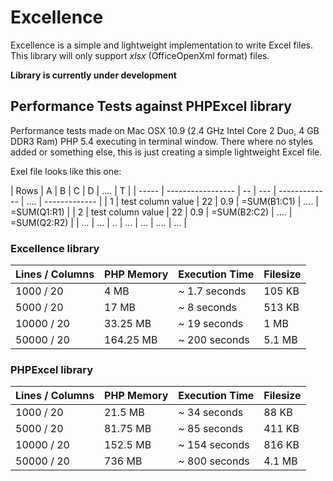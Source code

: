 # Excellence

Excellence is a simple and lightweight implementation to write Excel files.
This library will only support _xlsx_ (OfficeOpenXml format) files.

__Library is currently under development__

## Performance Tests against PHPExcel library

Performance tests made on Mac OSX 10.9 (2.4 GHz Intel Core 2 Duo, 4 GB DDR3 Ram)
PHP 5.4 executing in terminal window. There where no styles added or something
else, this is just creating a simple lightweight Excel file.

Exel file looks like this one:

| Rows  | A                 | B  | C   | D             | .... | T             |
| ----- | ----------------- | -- | --- | ------------- | .... | ------------- |
| 1     | test column value | 22 | 0.9 | =SUM(B1:C1)   | .... | =SUM(Q1:R1)   |
| 2     | test column value | 22 | 0.9 | =SUM(B2:C2)   | .... | =SUM(Q2:R2)   |
| ...   | ...               | .. | ... | ...           | .... | ...           |

### Excellence library

| Lines / Columns   | PHP Memory | Execution Time | Filesize  |
| ----------------- | ---------- | -------------- | --------- |
| 1000   / 20       | 4 MB       | ~ 1.7 seconds  | 105 KB    |
| 5000   / 20       | 17 MB      | ~ 8   seconds  | 513 KB    |
| 10000  / 20       | 33.25 MB   | ~ 19  seconds  | 1 MB      |
| 50000  / 20       | 164.25 MB  | ~ 200 seconds  | 5.1 MB    |

### PHPExcel library

| Lines / Columns   | PHP Memory | Execution Time | Filesize  |
| ----------------- | ---------- | -------------- | --------- |
| 1000   / 20       | 21.5 MB    | ~ 34 seconds   | 88 KB     |
| 5000   / 20       | 81.75 MB   | ~ 85 seconds   | 411 KB    |
| 10000  / 20       | 152.5 MB   | ~ 154 seconds  | 816 KB    |
| 50000  / 20       | 736 MB     | ~ 800 seconds  | 4.1 MB    |